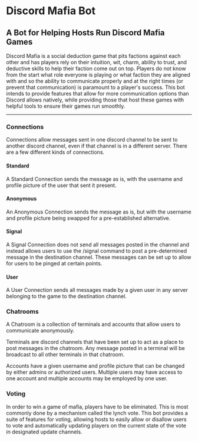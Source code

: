 <h1>Discord Mafia Bot</h1>

<h2>A Bot for Helping Hosts Run Discord Mafia Games</h2>

Discord Mafia is a social deduction game that pits factions against each other and has players rely on their intuition, wit, charm, ability to trust, and deductive skills to help their faction come out on top. Players do not know from the start what role everyone is playing or what faction they are aligned with and so the ability to communicate properly and at the right times (or prevent that communication) is paramount to a player's success. This bot intends to provide features that allow for more communication options than Discord allows natively, while providing those that host these games with helpful tools to ensure their games run smoothly.

--------------------------------------------------------------

<h3>Connections</h3>

Connections allow messages sent in one discord channel to be sent to another discord channel, even if that channel is in a different server. There are a few different kinds of connections.

<h4>Standard</h4>

A Standard Connection sends the message as is, with the username and profile picture of the user that sent it present.

<h4>Anonymous</h4>

An Anonymous Connection sends the message as is, but with the username and profile picture being swapped for a pre-established alternative.

<h4>Signal</h4>

A Signal Connection does not send all messages posted in the channel and instead allows users to use the /signal command to post a pre-determined message in the destination channel. These messages can be set up to allow for users to be pinged at certain points.

<h4>User</h4>

A User Connection sends all messages made by a given user in any server belonging to the game to the destination channel.

<h3>Chatrooms</h3>

A Chatroom is a collection of terminals and accounts that allow users to communicate anonymously. 

Terminals are discord channels that have been set up to act as a place to post messages in the chatroom. Any message posted in a terminal will be broadcast to all other terminals in that chatroom.

Accounts have a given username and profile picture that can be changed by either admins or authorized users. Multiple users may have access to one account and multiple accounts may be employed by one user.

<h3>Voting</h3>

In order to win a game of mafia, players have to be eliminated. This is most commonly done by a mechanism called the lynch vote. This bot provides a suite of features for voting, allowing hosts to easily allow or disallow users to vote and automatically updating players on the current state of the vote in designated update channels.
